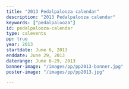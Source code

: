 ```yaml
---
title: "2013 Pedalpalooza calendar"
description: "2013 Pedalpalooza calendar"
keywords: ["pedalpalooza"]
id: pedalpalooza-calendar
type: calevents
pp: true
year: 2013
startdate: June 6, 2013
enddate: June 29, 2013
daterange: June 6–29, 2013
banner-image: "/images/pp/pp2013-banner.jpg"
poster-image: "/images/pp/pp2013.jpg"

---
```

<!-- don't edit this, the content is fetched from the events database -->
